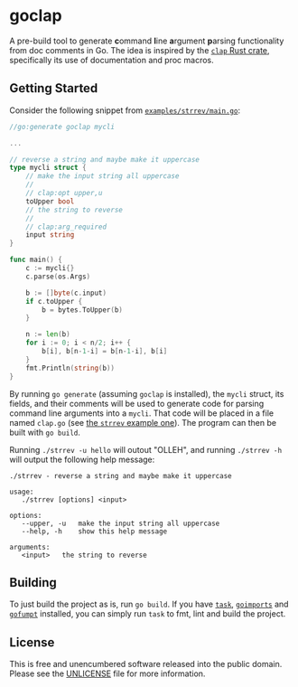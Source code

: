 # goclap

A pre-build tool to generate **c**ommand **l**ine **a**rgument **p**arsing
functionality from doc comments in Go. The idea is inspired by the [`clap` Rust
crate](https://github.com/clap-rs/clap), specifically its use of documentation and
proc macros.

## Getting Started

Consider the following snippet from [`examples/strrev/main.go`](./examples/strrev/main.go):

```go
//go:generate goclap mycli

...

// reverse a string and maybe make it uppercase
type mycli struct {
	// make the input string all uppercase
	//
	// clap:opt upper,u
	toUpper bool
	// the string to reverse
	//
	// clap:arg_required
	input string
}

func main() {
	c := mycli{}
	c.parse(os.Args)

	b := []byte(c.input)
	if c.toUpper {
		b = bytes.ToUpper(b)
	}

	n := len(b)
	for i := 0; i < n/2; i++ {
		b[i], b[n-1-i] = b[n-1-i], b[i]
	}
	fmt.Println(string(b))
}
```

By running `go generate` (assuming `goclap` is installed), the `mycli` struct,
its fields, and their comments will be used to generate code for parsing
command line arguments into a `mycli`. That code will be placed in a file named
`clap.go` (see [the `strrev` example one](./examples/strrev/clap.go)). The
program can then be built with `go build`.

Running `./strrev -u hello` will outout "OLLEH", and running `./strrev -h` will
output the following help message:

```
./strrev - reverse a string and maybe make it uppercase

usage:
   ./strrev [options] <input>

options:
   --upper, -u   make the input string all uppercase
   --help, -h    show this help message

arguments:
   <input>   the string to reverse
```

## Building

To just build the project as is, run `go build`. If you have
[`task`](https://github.com/go-task/task),
[`goimports`](https://pkg.go.dev/golang.org/x/tools/cmd/goimports) and
[`gofumpt`](https://github.com/mvdan/gofumpt) installed, you can simply run `task` to fmt,
lint and build the project.

## License

This is free and unencumbered software released into the public domain. Please
see the [UNLICENSE](./UNLICENSE) file for more information.
